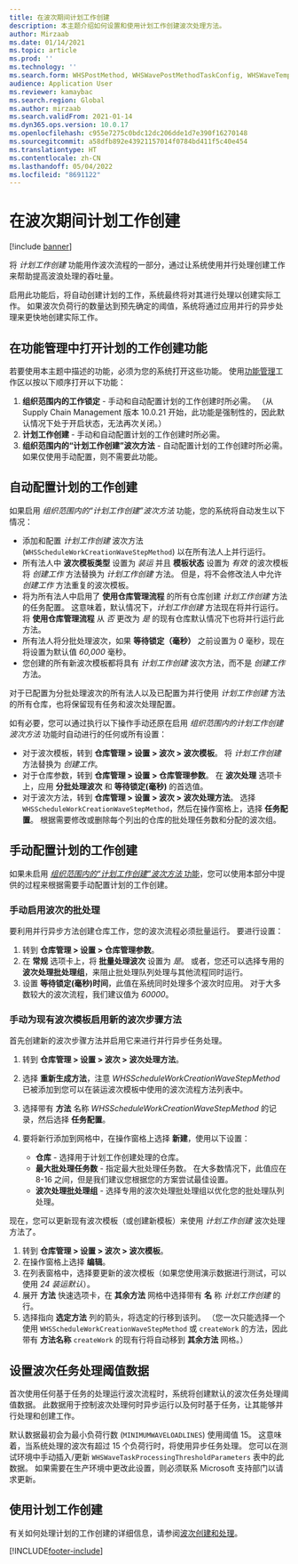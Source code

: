 ```yaml
---
title: 在波次期间计划工作创建
description: 本主题介绍如何设置和使用计划工作创建波次处理方法。
author: Mirzaab
ms.date: 01/14/2021
ms.topic: article
ms.prod: ''
ms.technology: ''
ms.search.form: WHSPostMethod, WHSWavePostMethodTaskConfig, WHSWaveTemplateTable, WHSParameters, WHSWaveTableListPage, WHSWorkTableListPage, WHSWorkTable, BatchJobEnhanced, WHSPlannedWorkOrder
audience: Application User
ms.reviewer: kamaybac
ms.search.region: Global
ms.author: mirzaab
ms.search.validFrom: 2021-01-14
ms.dyn365.ops.version: 10.0.17
ms.openlocfilehash: c955e7275c0bdc12dc206dde1d7e390f16270148
ms.sourcegitcommit: a58dfb892e43921157014f0784bd411f5c40e454
ms.translationtype: HT
ms.contentlocale: zh-CN
ms.lasthandoff: 05/04/2022
ms.locfileid: "8691122"
---
```

# <a name="schedule-work-creation-during-wave"></a>在波次期间计划工作创建

[!include [banner](../../includes/banner.md)]

将 *计划工作创建* 功能用作波次流程的一部分，通过让系统使用并行处理创建工作来帮助提高波浪处理的吞吐量。

启用此功能后，将自动创建计划的工作，系统最终将对其进行处理以创建实际工作。 如果波次负荷行的数量达到预先确定的阈值，系统将通过应用并行的异步处理来更快地创建实际工作。

## <a name="turn-on-the-scheduled-work-creation-features-in-feature-management"></a>在功能管理中打开计划的工作创建功能

若要使用本主题中描述的功能，必须为您的系统打开这些功能。 使用[功能管理](../../fin-ops-core/fin-ops/get-started/feature-management/feature-management-overview.md)工作区以按以下顺序打开以下功能：

1. **组织范围内的工作锁定** - 手动和自动配置计划的工作创建时所必需。 （从 Supply Chain Management 版本 10.0.21 开始，此功能是强制性的，因此默认情况下处于开启状态，无法再次关闭。）
1. **计划工作创建** - 手动和自动配置计划的工作创建时所必需。
1. **组织范围内的“计划工作创建”波次方法** - 自动配置计划的工作创建时所必需。 如果仅使用手动配置，则不需要此功能。

<a name="Auto-enable-schedule-work-creation"></a>

## <a name="automatically-configure-scheduled-work-creation"></a>自动配置计划的工作创建

如果启用 *组织范围内的“计划工作创建”波次方法* 功能，您的系统将自动发生以下情况：

- 添加和配置 *计划工作创建* 波次方法 (`WHSScheduleWorkCreationWaveStepMethod`) 以在所有法人上并行运行。
- 所有法人中 **波次模板类型** 设置为 *装运* 并且 **模板状态** 设置为 *有效* 的波次模板将 *创建工作* 方法替换为 *计划工作创建* 方法。 但是，将不会修改法人中允许 *创建工作* 方法重复的波次模板。
- 将为所有法人中启用了 **使用仓库管理流程** 的所有仓库创建 *计划工作创建* 方法的任务配置。 这意味着，默认情况下，*计划工作创建* 方法现在将并行运行。 将 **使用仓库管理流程** 从 *否* 更改为 *是* 的现有仓库默认情况下也将并行运行此方法。
- 所有法人将分批处理波次，如果 **等待锁定（毫秒）** 之前设置为 *0* 毫秒，现在将设置为默认值 *60,000* 毫秒。
- 您创建的所有新波次模板都将具有 *计划工作创建* 波次方法，而不是 *创建工作* 方法。

对于已配置为分批处理波次的所有法人以及已配置为并行使用 *计划工作创建* 方法的所有仓库，也将保留现有任务和波次处理配置。

如有必要，您可以通过执行以下操作手动还原在启用 *组织范围内的计划工作创建波次方法* 功能时自动进行的任何或所有设置：

- 对于波次模板，转到 **仓库管理 \> 设置 \> 波次 \> 波次模板**。 将 *计划工作创建* 方法替换为 *创建工作*。
- 对于仓库参数，转到 **仓库管理 \> 设置 \> 仓库管理参数**。 在 **波次处理** 选项卡上，应用 **分批处理波次** 和 **等待锁定(毫秒)** 的首选值。
- 对于波次方法，转到 **仓库管理 \> 设置 \> 波次 \> 波次处理方法**。 选择 `WHSScheduleWorkCreationWaveStepMethod`，然后在操作窗格上，选择 **任务配置**。 根据需要修改或删除每个列出的仓库的批处理任务数和分配的波次组。

## <a name="manually-configure-scheduled-work-creation"></a>手动配置计划的工作创建

如果未启用 [*组织范围内的“计划工作创建”波次方法* 功能](#Auto-enable-schedule-work-creation)，您可以使用本部分中提供的过程来根据需要手动配置计划的工作创建。

### <a name="manually-enable-batch-processing-of-waves"></a>手动启用波次的批处理

要利用并行异步方法创建仓库工作，您的波次流程必须批量运行。 要进行设置：

1. 转到 **仓库管理 \> 设置 \> 仓库管理参数**。
1. 在 **常规** 选项卡上，将 **批量处理波次** 设置为 *是*。 或者，您还可以选择专用的 **波次处理批处理组**，来阻止批处理队列处理与其他流程同时运行。
1. 设置 **等待锁定(毫秒)时间**，此值在系统同时处理多个波次时应用。 对于大多数较大的波次流程，我们建议值为 *60000*。

### <a name="manually-enable-the-new-wave-step-method-for-existing-wave-templates"></a>手动为现有波次模板启用新的波次步骤方法

首先创建新的波次步骤方法并启用它来进行并行异步任务处理。

1. 转到 **仓库管理 \> 设置 \> 波次 \> 波次处理方法**。
1. 选择 **重新生成方法**，注意 *WHSScheduleWorkCreationWaveStepMethod* 已被添加到您可以在装运波次模板中使用的波次流程方法列表中。
1. 选择带有 **方法** 名称 *WHSScheduleWorkCreationWaveStepMethod* 的记录，然后选择 **任务配置**。
1. 要将新行添加到网格中，在操作窗格上选择 **新建**，使用以下设置：

    - **仓库** - 选择用于计划工作创建处理的仓库。
    - **最大批处理任务数** - 指定最大批处理任务数。 在大多数情况下，此值应在 8-16 之间，但是我们建议您根据您的方案尝试最佳设置。
    - **波次处理批处理组** - 选择专用的波次处理批处理组以优化您的批处理队列处理。

现在，您可以更新现有波次模板（或创建新模板）来使用 *计划工作创建* 波次处理方法了。

1. 转到 **仓库管理 \> 设置 \> 波次 \> 波次模板**。
1. 在操作窗格上选择 **编辑**。
1. 在列表窗格中，选择要更新的波次模板（如果您使用演示数据进行测试，可以使用 *24 装运默认*）。
1. 展开 **方法** 快速选项卡，在 **其余方法** 网格中选择带有 **名** 称 *计划工作创建* 的行。
1. 选择指向 **选定方法** 列的箭头，将选定的行移到该列。 （您一次只能选择一个使用 `WHSScheduleWorkCreationWaveStepMethod` 或 `createWork` 的方法，因此带有 **方法名称** `createWork` 的现有行将自动移到 **其余方法** 网格。）

## <a name="set-wave-task-processing-threshold-data"></a>设置波次任务处理阈值数据

首次使用任何基于任务的处理运行波次流程时，系统将创建默认的波次任务处理阈值数据。 此数据用于控制波次处理何时异步运行以及何时基于任务，让其能够并行处理和创建工作。

默认数据最初会为最小负荷行数 (`MINIMUMWAVELOADLINES`) 使用阈值 15。 这意味着，当系统处理的波次有超过 15 个负荷行时，将使用异步任务处理。 您可以在测试环境中手动插入/更新 `WHSWaveTaskProcessingThresholdParameters` 表中的此数据。 如果需要在生产环境中更改此设置，则必须联系 Microsoft 支持部门以请求更新。

## <a name="work-with-the-scheduled-work-creation"></a>使用计划工作创建

有关如何处理计划的工作创建的详细信息，请参阅[波次创建和处理](wave-processing.md)。 


[!INCLUDE[footer-include](../../includes/footer-banner.md)]
